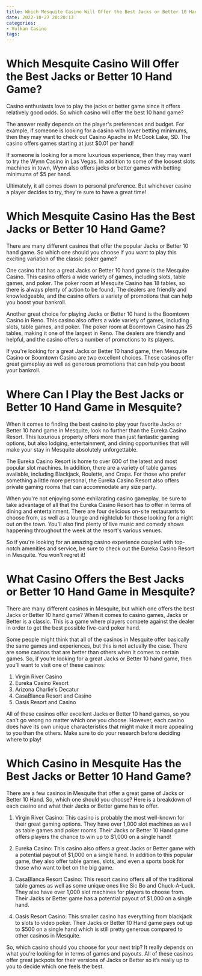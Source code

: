 ```yaml
---
title: Which Mesquite Casino Will Offer the Best Jacks or Better 10 Hand Game
date: 2022-10-27 20:20:13
categories:
- Vulkan Casino
tags:
---
```



#  Which Mesquite Casino Will Offer the Best Jacks or Better 10 Hand Game?

Casino enthusiasts love to play the jacks or better game since it offers relatively good odds. So which casino will offer the best 10 hand game?

The answer really depends on the player's preferences and budget. For example, if someone is looking for a casino with lower betting minimums, then they may want to check out Casino Apache in McCook Lake, SD. The casino offers games starting at just $0.01 per hand!

If someone is looking for a more luxurious experience, then they may want to try the Wynn Casino in Las Vegas. In addition to some of the loosest slots machines in town, Wynn also offers jacks or better games with betting minimums of $5 per hand.

Ultimately, it all comes down to personal preference. But whichever casino a player decides to try, they're sure to have a great time!

#  Which Mesquite Casino Has the Best Jacks or Better 10 Hand Game?

There are many different casinos that offer the popular Jacks or Better 10 hand game. So which one should you choose if you want to play this exciting variation of the classic poker game?

One casino that has a great Jacks or Better 10 hand game is the Mesquite Casino. This casino offers a wide variety of games, including slots, table games, and poker. The poker room at Mesquite Casino has 18 tables, so there is always plenty of action to be found. The dealers are friendly and knowledgeable, and the casino offers a variety of promotions that can help you boost your bankroll.

Another great choice for playing Jacks or Better 10 hand is the Boomtown Casino in Reno. This casino also offers a wide variety of games, including slots, table games, and poker. The poker room at Boomtown Casino has 25 tables, making it one of the largest in Reno. The dealers are friendly and helpful, and the casino offers a number of promotions to its players.

If you're looking for a great Jacks or Better 10 hand game, then Mesquite Casino or Boomtown Casino are two excellent choices. These casinos offer great gameplay as well as generous promotions that can help you boost your bankroll.

#  Where Can I Play the Best Jacks or Better 10 Hand Game in Mesquite?

When it comes to finding the best casino to play your favorite Jacks or Better 10 hand game in Mesquite, look no further than the Eureka Casino Resort. This luxurious property offers more than just fantastic gaming options, but also lodging, entertainment, and dining opportunities that will make your stay in Mesquite absolutely unforgettable.

The Eureka Casino Resort is home to over 600 of the latest and most popular slot machines. In addition, there are a variety of table games available, including Blackjack, Roulette, and Craps. For those who prefer something a little more personal, the Eureka Casino Resort also offers private gaming rooms that can accommodate any size party.

When you're not enjoying some exhilarating casino gameplay, be sure to take advantage of all that the Eureka Casino Resort has to offer in terms of dining and entertainment. There are four delicious on-site restaurants to choose from, as well as a lounge and nightclub for those looking for a night out on the town. You'll also find plenty of live music and comedy shows happening throughout the week at the resort's various venues.

So if you're looking for an amazing casino experience coupled with top-notch amenities and service, be sure to check out the Eureka Casino Resort in Mesquite. You won't regret it!

#  What Casino Offers the Best Jacks or Better 10 Hand Game in Mesquite?

There are many different casinos in Mesquite, but which one offers the best Jacks or Better 10 hand game? When it comes to casino games, Jacks or Better is a classic. This is a game where players compete against the dealer in order to get the best possible five-card poker hand.

Some people might think that all of the casinos in Mesquite offer basically the same games and experiences, but this is not actually the case. There are some casinos that are better than others when it comes to certain games. So, if you’re looking for a great Jacks or Better 10 hand game, then you’ll want to visit one of these casinos:

1. Virgin River Casino
2. Eureka Casino Resort
3. Arizona Charlie's Decatur
4. CasaBlanca Resort and Casino
5. Oasis Resort and Casino

All of these casinos offer excellent Jacks or Better 10 hand games, so you can't go wrong no matter which one you choose. However, each casino does have its own unique characteristics that might make it more appealing to you than the others. Make sure to do your research before deciding where to play!

#  Which Casino in Mesquite Has the Best Jacks or Better 10 Hand Game?

There are a few casinos in Mesquite that offer a great game of Jacks or Better 10 Hand. So, which one should you choose? Here is a breakdown of each casino and what their Jacks or Better game has to offer.

1. Virgin River Casino: This casino is probably the most well-known for their great gaming options. They have over 1,000 slot machines as well as table games and poker rooms. Their Jacks or Better 10 Hand game offers players the chance to win up to $1,000 on a single hand!

2. Eureka Casino: This casino also offers a great Jacks or Better game with a potential payout of $1,000 on a single hand. In addition to this popular game, they also offer table games, slots, and even a sports book for those who want to bet on the big game.

3. CasaBlanca Resort Casino: This resort casino offers all of the traditional table games as well as some unique ones like Sic Bo and Chuck-A-Luck. They also have over 1,000 slot machines for players to choose from. Their Jacks or Better game has a potential payout of $1,000 on a single hand.

4. Oasis Resort Casino: This smaller casino has everything from blackjack to slots to video poker. Their Jacks or Better 10 Hand game pays out up to $500 on a single hand which is still pretty generous compared to other casinos in Mesquite.

So, which casino should you choose for your next trip? It really depends on what you’re looking for in terms of games and payouts. All of these casinos offer great jackpots for their versions of Jacks or Better so it’s really up to you to decide which one feels the best.